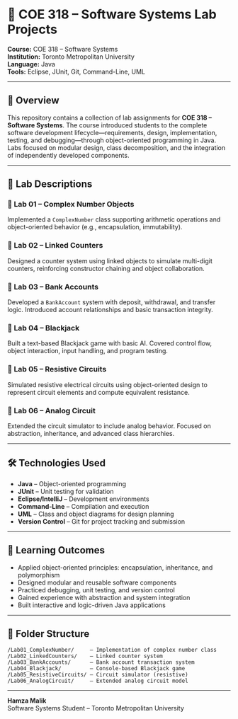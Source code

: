 # 🧠 COE 318 – Software Systems Lab Projects  
**Course:** COE 318 – Software Systems  
**Institution:** Toronto Metropolitan University  
**Language:** Java  
**Tools:** Eclipse, JUnit, Git, Command-Line, UML

---

## 📘 Overview

This repository contains a collection of lab assignments for **COE 318 – Software Systems**. The course introduced students to the complete software development lifecycle—requirements, design, implementation, testing, and debugging—through object-oriented programming in Java. Labs focused on modular design, class decomposition, and the integration of independently developed components.

---

## 🧪 Lab Descriptions

### 🔹 Lab 01 – Complex Number Objects  
Implemented a `ComplexNumber` class supporting arithmetic operations and object-oriented behavior (e.g., encapsulation, immutability).

### 🔹 Lab 02 – Linked Counters  
Designed a counter system using linked objects to simulate multi-digit counters, reinforcing constructor chaining and object collaboration.

### 🔹 Lab 03 – Bank Accounts  
Developed a `BankAccount` system with deposit, withdrawal, and transfer logic. Introduced account relationships and basic transaction integrity.

### 🔹 Lab 04 – Blackjack  
Built a text-based Blackjack game with basic AI. Covered control flow, object interaction, input handling, and program testing.

### 🔹 Lab 05 – Resistive Circuits  
Simulated resistive electrical circuits using object-oriented design to represent circuit elements and compute equivalent resistance.

### 🔹 Lab 06 – Analog Circuit  
Extended the circuit simulator to include analog behavior. Focused on abstraction, inheritance, and advanced class hierarchies.

---

## 🛠️ Technologies Used

- **Java** – Object-oriented programming  
- **JUnit** – Unit testing for validation  
- **Eclipse/IntelliJ** – Development environments  
- **Command-Line** – Compilation and execution  
- **UML** – Class and object diagrams for design planning  
- **Version Control** – Git for project tracking and submission

---

## 🎯 Learning Outcomes

- Applied object-oriented principles: encapsulation, inheritance, and polymorphism  
- Designed modular and reusable software components  
- Practiced debugging, unit testing, and version control  
- Gained experience with abstraction and system integration  
- Built interactive and logic-driven Java applications

---

## 📁 Folder Structure

```
/Lab01_ComplexNumber/     – Implementation of complex number class  
/Lab02_LinkedCounters/    – Linked counter system  
/Lab03_BankAccounts/      – Bank account transaction system  
/Lab04_Blackjack/         – Console-based Blackjack game  
/Lab05_ResistiveCircuits/ – Circuit simulator (resistive)  
/Lab06_AnalogCircuit/     – Extended analog circuit model  
```

---
**Hamza Malik**  
Software Systems Student – Toronto Metropolitan University 
